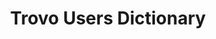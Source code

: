 ---
title: Trovo Users Dictionary
navigation.title: Trovo Users Dictionary
variables:
  - name: id
    type: string
    description: The user id of the user
    value: trovo_678296378
  - name: userName
    type: string
    description: The user name of the user
    value: trovouser123
  - name: display
    type: string
    description: The display name of the user
    value: TrovoUser123
  - name: role
    type: number
    description: The role of the user<br>1=`Viewer`, 2=`VIP`, 3=`Moderator`, 4=`Broadcaster`
    value: 1
  - name: isSubscribed
    type: bool
    description: Is the user subscribed?
    value: true
  - name: isModerator
    type: bool
    description: Is the user a moderator?
    value: true
---